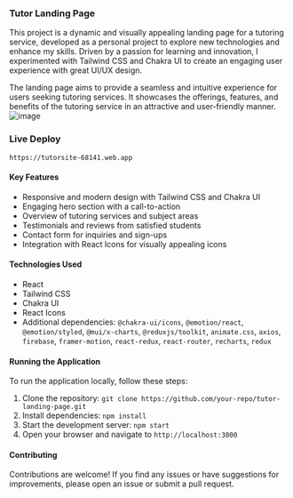 ### Tutor Landing Page

This project is a dynamic and visually appealing landing page for a tutoring service, developed as a personal project to explore new technologies and enhance my skills. Driven by a passion for learning and innovation, I experimented with Tailwind CSS and Chakra UI to create an engaging user experience with great UI/UX design.

The landing page aims to provide a seamless and intuitive experience for users seeking tutoring services. It showcases the offerings, features, and benefits of the tutoring service in an attractive and user-friendly manner.
![image](https://github.com/AdminForIinRange/Tutoring-Website/assets/91888685/8c208f9b-e227-4266-bf4a-7999a7d4fa85)

### Live Deploy

`https://tutorsite-68141.web.app`

#### Key Features

- Responsive and modern design with Tailwind CSS and Chakra UI
- Engaging hero section with a call-to-action
- Overview of tutoring services and subject areas
- Testimonials and reviews from satisfied students
- Contact form for inquiries and sign-ups
- Integration with React Icons for visually appealing icons

#### Technologies Used

- React
- Tailwind CSS
- Chakra UI
- React Icons
- Additional dependencies: `@chakra-ui/icons`, `@emotion/react`, `@emotion/styled`, `@mui/x-charts`, `@reduxjs/toolkit`, `animate.css`, `axios`, `firebase`, `framer-motion`, `react-redux`, `react-router`, `recharts`, `redux`

#### Running the Application

To run the application locally, follow these steps:

1. Clone the repository: `git clone https://github.com/your-repo/tutor-landing-page.git`
2. Install dependencies: `npm install`
3. Start the development server: `npm start`
4. Open your browser and navigate to `http://localhost:3000`

#### Contributing

Contributions are welcome! If you find any issues or have suggestions for improvements, please open an issue or submit a pull request.
